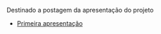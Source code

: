 Destinado a postagem da apresentação do projeto
- [Primeira apresentação](https://www.canva.com/design/DAGCh13h6vM/ziWWBWddfeJaOa6sCwhTXw/edit?utm_content=DAGCh13h6vM&utm_campaign=designshare&utm_medium=link2&utm_source=sharebutton)
